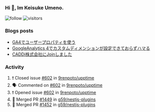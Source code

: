 ### Hi 👋, Im Keisuke Umeno.

<!--
**9renpoto/9renpoto** is a ✨ _special_ ✨ repository because its `README.md` (this file) appears on your GitHub profile.

Here are some ideas to get you started:

- 🔭 I’m currently working on ...
- 🌱 I’m currently learning ...
- 👯 I’m looking to collaborate on ...
- 🤔 I’m looking for help with ...
- 💬 Ask me about ...
- 📫 How to reach me: ...
- 😄 Pronouns: ...
- ⚡ Fun fact: ...
-->

![follow](https://img.shields.io/github/followers/9renpoto?label=Follow&style=social)
![visitors](https://komarev.com/ghpvc/?username=9renpoto&label=Profile%20views&color=0e75b6&style=flat)

### Blogs posts

<!-- BLOG-POST-LIST:START -->
- [GA4でユーザープロパティを使う](https://9renpoto.dev/2021/02/21/google-analytics-4-user-properties/)
- [GoogleAnalytics 4でカスタムディメンションが設定できておらずハマる](https://9renpoto.dev/2021/02/13/google-analytics-4/)
- [CADDi株式会社にJoinしました](https://9renpoto.dev/2020/12/05/join/)
<!-- BLOG-POST-LIST:END -->

### Activity

<!--START_SECTION:activity-->
1. ❗️ Closed issue [#602](https://github.com/9renpoto/upptime/issues/602) in [9renpoto/upptime](https://github.com/9renpoto/upptime)
2. 🗣 Commented on [#602](https://github.com/9renpoto/upptime/issues/602) in [9renpoto/upptime](https://github.com/9renpoto/upptime)
3. ❗️ Opened issue [#602](https://github.com/9renpoto/upptime/issues/602) in [9renpoto/upptime](https://github.com/9renpoto/upptime)
4. 🎉 Merged PR [#1449](https://github.com/g59/nestjs-plugins/pull/1449) in [g59/nestjs-plugins](https://github.com/g59/nestjs-plugins)
5. 🎉 Merged PR [#1452](https://github.com/g59/nestjs-plugins/pull/1452) in [g59/nestjs-plugins](https://github.com/g59/nestjs-plugins)
<!--END_SECTION:activity-->

<!--START_SECTION:waka-->
<!--END_SECTION:waka-->
